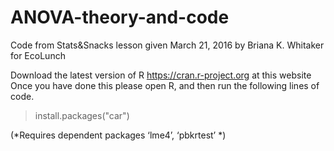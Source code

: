 # ANOVA-theory-and-code
Code from Stats&amp;Snacks lesson given March 21, 2016 by Briana K. Whitaker for EcoLunch

Download the latest version of R https://cran.r-project.org at this website 
Once you have done this please open R, and then run the following lines of code. 

> install.packages("car")

(*Requires dependent packages ‘lme4’, ‘pbkrtest’ *)
